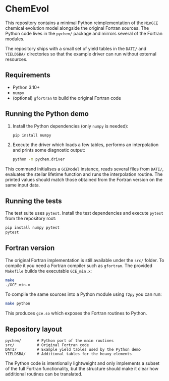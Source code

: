 # ChemEvol

This repository contains a minimal Python reimplementation of the `MinGCE`
chemical evolution model alongside the original Fortran sources.
The Python code lives in the `pychem/` package and mirrors several of the
Fortran modules.

The repository ships with a small set of yield tables in the `DATI/` and
`YIELDSBA/` directories so that the example driver can run without external
resources.

## Requirements

* Python 3.10+
* `numpy`
* (optional) `gfortran` to build the original Fortran code

## Running the Python demo

1. Install the Python dependencies (only `numpy` is needed):

   ```bash
   pip install numpy
   ```

2. Execute the driver which loads a few tables, performs an interpolation
   and prints some diagnostic output:

   ```bash
   python -m pychem.driver
   ```

This command initialises a `GCEModel` instance, reads several files from
`DATI/`, evaluates the stellar lifetime function and runs the interpolation
routine. The printed values should match those obtained from the Fortran
version on the same input data.

## Running the tests

The test suite uses `pytest`. Install the test dependencies and execute
`pytest` from the repository root:

```bash
pip install numpy pytest
pytest
```

## Fortran version

The original Fortran implementation is still available under the `src/`
folder. To compile it you need a Fortran compiler such as `gfortran`.
The provided `Makefile` builds the executable `GCE_min.x`:

```bash
make
./GCE_min.x
```

To compile the same sources into a Python module using `f2py` you can run:

```bash
make python
```
This produces `gce.so` which exposes the Fortran routines to Python.

## Repository layout

```
pychem/       # Python port of the main routines
src/          # Original Fortran code
DATI/         # Example yield tables used by the Python demo
YIELDSBA/     # Additional tables for the heavy elements
```

The Python code is intentionally lightweight and only implements a subset of
the full Fortran functionality, but the structure should make it clear how
additional routines can be translated.
